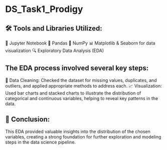 # DS_Task1_Prodigy
## 🛠️ Tools and Libraries Utilized:
📓 Jupyter Notebook
🐼 Pandas
📐 NumPy
📊 Matplotlib & Seaborn for data visualization
🔍 Exploratory Data Analysis (EDA)

## The EDA process involved several key steps:
🧹 Data Cleaning: Checked the dataset for missing values, duplicates, and outliers, and applied appropriate methods to address each.
📈 Visualization: Used bar charts and stacked charts to illustrate the distribution of categorical and continuous variables, helping to reveal key patterns in the data.

## 📌 Conclusion:
This EDA provided valuable insights into the distribution of the chosen variables, creating a strong foundation for further exploration and modeling steps in the data science pipeline.
